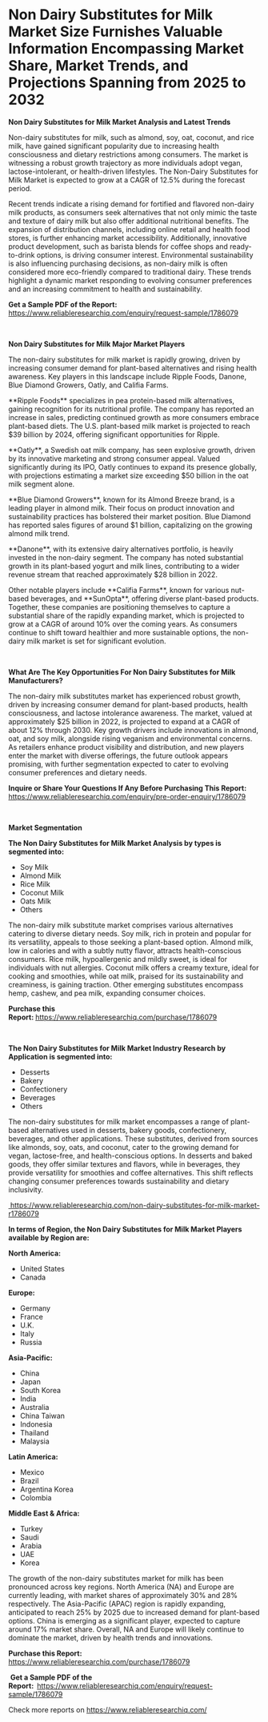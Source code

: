 <p><h1>Non Dairy Substitutes for Milk Market Size Furnishes Valuable Information Encompassing Market Share, Market Trends, and Projections Spanning from 2025 to 2032</h1></p><p><strong>Non Dairy Substitutes for Milk Market Analysis and Latest Trends</strong></p>
<p><p>Non-dairy substitutes for milk, such as almond, soy, oat, coconut, and rice milk, have gained significant popularity due to increasing health consciousness and dietary restrictions among consumers. The market is witnessing a robust growth trajectory as more individuals adopt vegan, lactose-intolerant, or health-driven lifestyles. The Non-Dairy Substitutes for Milk Market is expected to grow at a CAGR of 12.5% during the forecast period. </p><p>Recent trends indicate a rising demand for fortified and flavored non-dairy milk products, as consumers seek alternatives that not only mimic the taste and texture of dairy milk but also offer additional nutritional benefits. The expansion of distribution channels, including online retail and health food stores, is further enhancing market accessibility. Additionally, innovative product development, such as barista blends for coffee shops and ready-to-drink options, is driving consumer interest. Environmental sustainability is also influencing purchasing decisions, as non-dairy milk is often considered more eco-friendly compared to traditional dairy. These trends highlight a dynamic market responding to evolving consumer preferences and an increasing commitment to health and sustainability.</p></p>
<p><strong>Get a Sample PDF of the Report:&nbsp;</strong> <a href="https://www.reliableresearchiq.com/enquiry/request-sample/1786079?utm_campaign=2883&utm_medium=2&utm_source=Github&utm_content=ia&utm_term=25032025&utm_id=non-dairy-substitutes-for-milk">https://www.reliableresearchiq.com/enquiry/request-sample/1786079</a></p>
<p>&nbsp;</p>
<p><strong>Non Dairy Substitutes for Milk Major Market Players</strong></p>
<p><p>The non-dairy substitutes for milk market is rapidly growing, driven by increasing consumer demand for plant-based alternatives and rising health awareness. Key players in this landscape include Ripple Foods, Danone, Blue Diamond Growers, Oatly, and Califia Farms.</p><p>**Ripple Foods** specializes in pea protein-based milk alternatives, gaining recognition for its nutritional profile. The company has reported an increase in sales, predicting continued growth as more consumers embrace plant-based diets. The U.S. plant-based milk market is projected to reach $39 billion by 2024, offering significant opportunities for Ripple.</p><p>**Oatly**, a Swedish oat milk company, has seen explosive growth, driven by its innovative marketing and strong consumer appeal. Valued significantly during its IPO, Oatly continues to expand its presence globally, with projections estimating a market size exceeding $50 billion in the oat milk segment alone.</p><p>**Blue Diamond Growers**, known for its Almond Breeze brand, is a leading player in almond milk. Their focus on product innovation and sustainability practices has bolstered their market position. Blue Diamond has reported sales figures of around $1 billion, capitalizing on the growing almond milk trend.</p><p>**Danone**, with its extensive dairy alternatives portfolio, is heavily invested in the non-dairy segment. The company has noted substantial growth in its plant-based yogurt and milk lines, contributing to a wider revenue stream that reached approximately $28 billion in 2022.</p><p>Other notable players include **Califia Farms**, known for various nut-based beverages, and **SunOpta**, offering diverse plant-based products. Together, these companies are positioning themselves to capture a substantial share of the rapidly expanding market, which is projected to grow at a CAGR of around 10% over the coming years. As consumers continue to shift toward healthier and more sustainable options, the non-dairy milk market is set for significant evolution.</p></p>
<p>&nbsp;</p>
<p><strong>What Are The Key Opportunities For Non Dairy Substitutes for Milk Manufacturers?</strong></p>
<p><p>The non-dairy milk substitutes market has experienced robust growth, driven by increasing consumer demand for plant-based products, health consciousness, and lactose intolerance awareness. The market, valued at approximately $25 billion in 2022, is projected to expand at a CAGR of about 12% through 2030. Key growth drivers include innovations in almond, oat, and soy milk, alongside rising veganism and environmental concerns. As retailers enhance product visibility and distribution, and new players enter the market with diverse offerings, the future outlook appears promising, with further segmentation expected to cater to evolving consumer preferences and dietary needs.</p></p>
<p><strong>Inquire or Share Your Questions If Any Before Purchasing This Report:</strong> <a href="https://www.reliableresearchiq.com/enquiry/pre-order-enquiry/1786079?utm_campaign=2883&utm_medium=2&utm_source=Github&utm_content=ia&utm_term=25032025&utm_id=non-dairy-substitutes-for-milk">https://www.reliableresearchiq.com/enquiry/pre-order-enquiry/1786079</a></p>
<p>&nbsp;</p>
<p><strong>Market Segmentation</strong></p>
<p><strong>The Non Dairy Substitutes for Milk Market Analysis by types is segmented into:</strong></p>
<p><ul><li>Soy Milk</li><li>Almond Milk</li><li>Rice Milk</li><li>Coconut Milk</li><li>Oats Milk</li><li>Others</li></ul></p>
<p><p>The non-dairy milk substitute market comprises various alternatives catering to diverse dietary needs. Soy milk, rich in protein and popular for its versatility, appeals to those seeking a plant-based option. Almond milk, low in calories and with a subtly nutty flavor, attracts health-conscious consumers. Rice milk, hypoallergenic and mildly sweet, is ideal for individuals with nut allergies. Coconut milk offers a creamy texture, ideal for cooking and smoothies, while oat milk, praised for its sustainability and creaminess, is gaining traction. Other emerging substitutes encompass hemp, cashew, and pea milk, expanding consumer choices.</p></p>
<p><strong>Purchase this Report:&nbsp;</strong><a href="https://www.reliableresearchiq.com/purchase/1786079?utm_campaign=2883&utm_medium=2&utm_source=Github&utm_content=ia&utm_term=25032025&utm_id=non-dairy-substitutes-for-milk">https://www.reliableresearchiq.com/purchase/1786079</a></p>
<p>&nbsp;</p>
<p><strong>The Non Dairy Substitutes for Milk Market Industry Research by Application is segmented into:</strong></p>
<p><ul><li>Desserts</li><li>Bakery</li><li>Confectionery</li><li>Beverages</li><li>Others</li></ul></p>
<p><p>The non-dairy substitutes for milk market encompasses a range of plant-based alternatives used in desserts, bakery goods, confectionery, beverages, and other applications. These substitutes, derived from sources like almonds, soy, oats, and coconut, cater to the growing demand for vegan, lactose-free, and health-conscious options. In desserts and baked goods, they offer similar textures and flavors, while in beverages, they provide versatility for smoothies and coffee alternatives. This shift reflects changing consumer preferences towards sustainability and dietary inclusivity.</p></p>
<p><a href="https://www.reliableresearchiq.com/non-dairy-substitutes-for-milk-market-r1786079?utm_campaign=2883&utm_medium=2&utm_source=Github&utm_content=ia&utm_term=25032025&utm_id=non-dairy-substitutes-for-milk">&nbsp;https://www.reliableresearchiq.com/non-dairy-substitutes-for-milk-market-r1786079</a></p>
<p><strong>In terms of Region, the Non Dairy Substitutes for Milk Market Players available by Region are:</strong></p>
<p>
    <p> <strong> North America: </strong>
        <ul>
            <li>United States</li>
            <li>Canada</li>
        </ul>
        </p> 
    <p> <strong> Europe: </strong>
        <ul>
            <li>Germany</li>
            <li>France</li>
            <li>U.K.</li>
            <li>Italy</li>
            <li>Russia</li>
        </ul>
        </p> 
    <p> <strong> Asia-Pacific: </strong>
        <ul>
            <li>China</li>
            <li>Japan</li>
            <li>South Korea</li>
            <li>India</li>
            <li>Australia</li>
            <li>China Taiwan</li>
            <li>Indonesia</li>
            <li>Thailand</li>
            <li>Malaysia</li>
        </ul>
        </p> 
    <p> <strong> Latin America: </strong>
        <ul>
            <li>Mexico</li>
            <li>Brazil</li>
            <li>Argentina Korea</li>
            <li>Colombia</li>
        </ul>
        </p> 
    <p> <strong> Middle East & Africa: </strong>
        <ul>
            <li>Turkey</li>
            <li>Saudi</li>
            <li>Arabia</li>
            <li>UAE</li>
            <li>Korea</li>
        </ul>
    </p>
    </p>
<p><p>The growth of the non-dairy substitutes market for milk has been pronounced across key regions. North America (NA) and Europe are currently leading, with market shares of approximately 30% and 28% respectively. The Asia-Pacific (APAC) region is rapidly expanding, anticipated to reach 25% by 2025 due to increased demand for plant-based options. China is emerging as a significant player, expected to capture around 17% market share. Overall, NA and Europe will likely continue to dominate the market, driven by health trends and innovations.</p></p>
<p><strong>Purchase this Report: </strong><a href="https://www.reliableresearchiq.com/purchase/1786079?utm_campaign=2883&utm_medium=2&utm_source=Github&utm_content=ia&utm_term=25032025&utm_id=non-dairy-substitutes-for-milk">https://www.reliableresearchiq.com/purchase/1786079</a></p>
<p>&nbsp;<strong>Get a Sample PDF of the Report:&nbsp;&nbsp;</strong><a href="https://www.reliableresearchiq.com/enquiry/request-sample/1786079?utm_campaign=2883&utm_medium=2&utm_source=Github&utm_content=ia&utm_term=25032025&utm_id=non-dairy-substitutes-for-milk">https://www.reliableresearchiq.com/enquiry/request-sample/1786079</a></p>
<p><strong></strong></p>
<p>Check more reports on <a href="https://www.reliableresearchiq.com/?utm_campaign=2883&utm_medium=2&utm_source=Github&utm_content=ia&utm_term=25032025&utm_id=non-dairy-substitutes-for-milk">https://www.reliableresearchiq.com/</a></p>